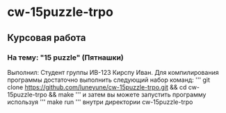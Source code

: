 # cw-15puzzle-trpo
## Курсовая работа
### На тему: "15 puzzle" (Пятнашки)
Выполнил: Студент группы ИВ-123 Кирспу Иван.
Для компилирования программы достаточно выполнить следующий набор команд:
'''
git clone https://github.com/luneyune/cw-15puzzle-trpo.git && cd cw-15puzzle-trpo && make
'''
и затем вы можете запустить программу используя
'''
make run
'''
внутри директории cw-15puzzle-trpo
